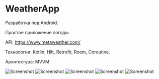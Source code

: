 # WeatherApp

Разработка под Android.

Простое приложение погоды.

API:
https://www.metaweather.com/

Технологии:
Kotlin, Hilt, Retrofit, Room, Coroutine.

Архитектура: 
MVVM

![Screenshot](/screenshots/1.jpg?raw=true)
![Screenshot](/screenshots/2.jpg?raw=true)
![Screenshot](/screenshots/3.jpg?raw=true)
![Screenshot](/screenshots/4.jpg?raw=true)
![Screenshot](/screenshots/5.jpg?raw=true)

